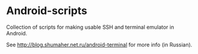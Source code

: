 # Android-scripts

Collection of scripts for making usable SSH and terminal emulator in Android.

See http://blog.shumaher.net.ru/android-terminal for more info (in Russian).

